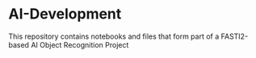 # AI-Development
This repository contains notebooks and files that form part of a FASTI2-based AI Object Recognition Project
